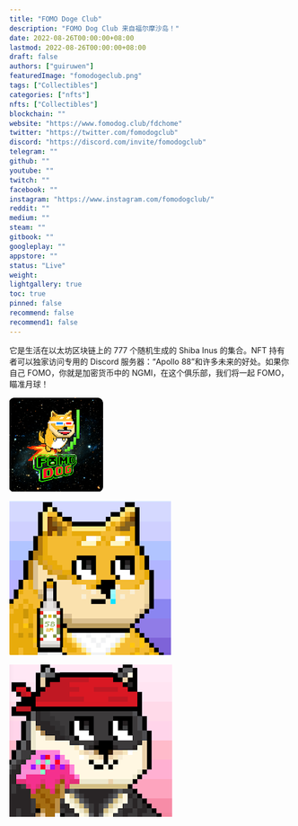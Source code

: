 ```yaml
---
title: "FOMO Doge Club"
description: "FOMO Dog Club 来自福尔摩沙岛！"
date: 2022-08-26T00:00:00+08:00
lastmod: 2022-08-26T00:00:00+08:00
draft: false
authors: ["guiruwen"]
featuredImage: "fomodogeclub.png"
tags: ["Collectibles"]
categories: ["nfts"]
nfts: ["Collectibles"]
blockchain: ""
website: "https://www.fomodog.club/fdchome"
twitter: "https://twitter.com/fomodogclub"
discord: "https://discord.com/invite/fomodogclub"
telegram: ""
github: ""
youtube: ""
twitch: ""
facebook: ""
instagram: "https://www.instagram.com/fomodogclub/"
reddit: ""
medium: ""
steam: ""
gitbook: ""
googleplay: ""
appstore: ""
status: "Live"
weight: 
lightgallery: true
toc: true
pinned: false
recommend: false
recommend1: false
---
```

 它是生活在以太坊区块链上的 777 个随机生成的 Shiba Inus 的集合。NFT 持有者可以独家访问专用的 Discord 服务器：“Apollo 88”和许多未来的好处。如果你自己 FOMO，你就是加密货币中的 NGMI，在这个俱乐部，我们将一起 FOMO，瞄准月球！



![nft](01.png)



![nft](02.png)



![nft](03.png)
